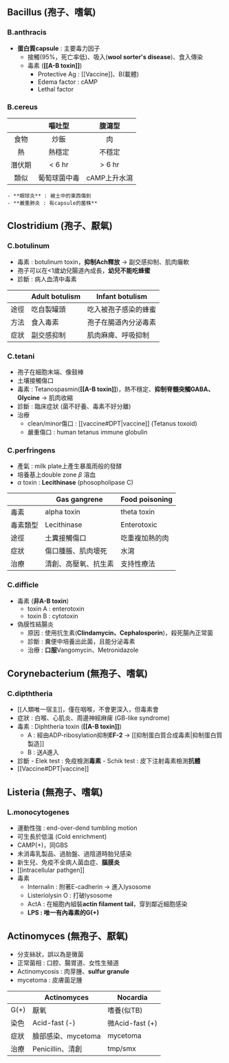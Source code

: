 ## Bacillus (孢子、嗜氧)
### B.anthracis
- **蛋白質capsule** : 主要毒力因子
	- 接觸(95%，死亡率低)、吸入(**wool sorter's disease**)、食入傳染
	- 毒素 (**[[A-B toxin]]**)
		- Protective Ag : [[Vaccine]]、B(載體)
		- Edema factor : cAMP
		- Lethal factor
### B.cereus
|        |    嘔吐型    |    腹瀉型    |
|:------:|:------------:|:------------:|
|  食物  |     炒飯     |      肉      |
|   熱   |    熱穩定    |    不穩定    |
| 潛伏期 |    < 6 hr    |    > 6 hr    |
|  類似  | 葡萄球菌中毒 | cAMP上升水瀉 |
	- **眼球炎** : 被土中的東西傷到
	- **嚴重肺炎 : 有capsule的菌株**
## Clostridium (孢子、厭氧)
### C.botulinum
- 毒素 : botulinum toxin，**抑制Ach釋放** -> 副交感抑制、肌肉癱軟
- 孢子可以在<1歲幼兒腸道內成長，**幼兒不能吃蜂蜜**
- 診斷 : 病人血清中毒素

|      | Adult botulism | Infant botulism      |
|------|----------------|----------------------|
| 途徑 | 吃自製罐頭     | 吃入被孢子感染的蜂蜜 |
| 方法 | 食入毒素       | 孢子在腸道內分泌毒素 |
| 症狀 | 副交感抑制     | 肌肉麻痺、呼吸抑制   |
### C.tetani
- 孢子在細胞末端、像鼓棒
- 土壤接觸傷口
- 毒素 : Tetanospasmin(**[[A-B toxin]]**)，熱不穩定、**抑制脊髓突觸GABA、Glycine** -> 肌肉收縮
- 診斷 : 臨床症狀 (菌不好養、毒素不好分離)
- 治療
	- clean/minor傷口 : [[vaccine#DPT|vaccine]] (Tetanus toxoid)
	- 嚴重傷口 : human tetanus immune globulin
### C.perfringens
- 產氣 : milk plate上產生暴風雨般的發酵
- 培養基上double zone $\beta$ 溶血
- $\alpha$ toxin : **Lecithinase** (phosopholipase C)

|          | Gas gangrene         | Food poisoning |
|----------|----------------------|----------------|
| 毒素     | alpha toxin          | theta toxin    |
| 毒素類型 | Lecithinase          | Enterotoxic    |
| 途徑     | 土糞接觸傷口         | 吃重複加熱的肉 |
| 症狀     | 傷口腫脹、肌肉壞死    | 水瀉           |
| 治療     | 清創、高壓氧、抗生素 | 支持性療法     |
### C.difficle
- 毒素 (**非A-B toxin**)
	- toxin A : enterotoxin
	- toxin B : cytotoxin
- 偽膜性結腸炎
	- 原因 : 使用抗生素(**Clindamycin、Cephalosporin**)，殺死腸內正常菌
	- 診斷 : 糞便中培養出此菌，且能分泌毒素
	- 治療 : **口服**Vangomycin、Metronidazole
## Corynebacterium (無孢子、嗜氧)
### C.dipththeria
- [[人類唯一宿主]]，僅在咽喉，不會更深入，但毒素會
- 症狀 : 白喉、心肌炎、周邊神經麻痺 (GB-like syndrome)
- 毒素 : Diphtheria toxin (**[[A-B toxin]]**)
	- A : 經由ADP-ribosylation抑制**EF-2** -> [[抑制蛋白質合成毒素|抑制蛋白質製造]]
	- B : 送A進入
- 診斷
		- Elek test : 免疫檢測**毒素**
		- Schik test : 皮下注射毒素檢測**抗體**
- [[Vaccine#DPT|vaccine]]
## Listeria (無孢子、嗜氧)
### L.monocytogenes
- 運動性強 : end-over-dend tumbling motion
- 可生長於低溫 (Cold enrichment)
- CAMP(+)，同GBS
- 未消毒乳製品、過胎盤、過陰道時胎兒感染
- 新生兒、免疫不全病人菌血症、**腦膜炎**
- [[intracellular pathgen]]
- 毒素
	- Internalin : 附著E-cadherin -> 進入lysosome
	- Listeriolysin O : 打破lysosome
	- ActA : 在細胞內組裝**actin filament tail**，穿到鄰近細胞感染
	- **LPS : 唯一有內毒素的G(+)**
## Actinomyces (無孢子、厭氧)
- 分支絲狀，誤以為是黴菌
- 正常菌相 : 口腔、腸胃道、女性生殖道
- Actinomycosis : 肉芽腫、**sulfur granule**
- mycetoma : 皮膚菌足腫

|      | Actinomyces        | Nocardia       |
|------|--------------------|----------------|
| G(+) | 厭氧               | 嗜養(似TB)     |
| 染色 | Acid-fast (-)      | 微Acid-fast (+)|
| 症狀 | 臉部感染、mycetoma | mycetoma       |
| 治療 | Penicillin、清創   | tmp/smx        |